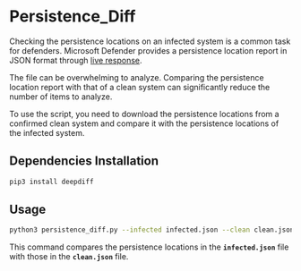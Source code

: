 # **Persistence_Diff**

Checking the persistence locations on an infected system is a common task for defenders. Microsoft Defender provides a persistence location report in JSON format through [live response](https://learn.microsoft.com/en-us/microsoft-365/security/defender-endpoint/live-response?view=o365-worldwide).

The file can be overwhelming to analyze. Comparing the persistence location report with that of a clean system can significantly reduce the number of items to analyze.

To use the script, you need to download the persistence locations from a confirmed clean system and compare it with the persistence locations of the infected system.

## **Dependencies Installation**

```bash
pip3 install deepdiff
```

## **Usage**

```bash
python3 persistence_diff.py --infected infected.json --clean clean.json
```

This command compares the persistence locations in the **`infected.json`** file with those in the **`clean.json`** file.
